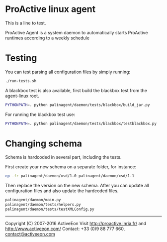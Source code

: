 
# ProActive linux agent

This is a line to test.

ProActive Agent is a system daemon to automatically starts ProActive runtimes according to a weekly schedule

# Testing

You can test parsing all configuration files by simply running:

```bash
./run-tests.sh
```

A blackbox test is also available, first build the blackbox test from the agent-linux root.

```bash
PYTHONPATH=. python palinagent/daemon/tests/blackbox/build_jar.py
```

For running the blackbox test use:

```bash
PYTHONPATH=. python palinagent/daemon/tests/blackbox/testblackbox.py
```



# Changing schema


Schema is hardcoded in several part, including the tests.

First create your new schema on a separate folder, for instance:

```bash
cp -fr palinagent/daemon/xsd/1.0 palinagent/daemon/xsd/1.1
```

Then replace the version on the new schema. After you can update all configuration files and also update the
hardcoded files.

```bash
palinagent/daemon/main.py
palinagent/daemon/tests/helpers.py
palinagent/daemon/tests/testXMLConfig.py
```




---
Copyright (C) 2007-2016 ActiveEon
Visit http://proactive.inria.fr/ and http://www.activeeon.com/
Contact: +33 (0)9 88 777 660, contact@activeeon.com 

